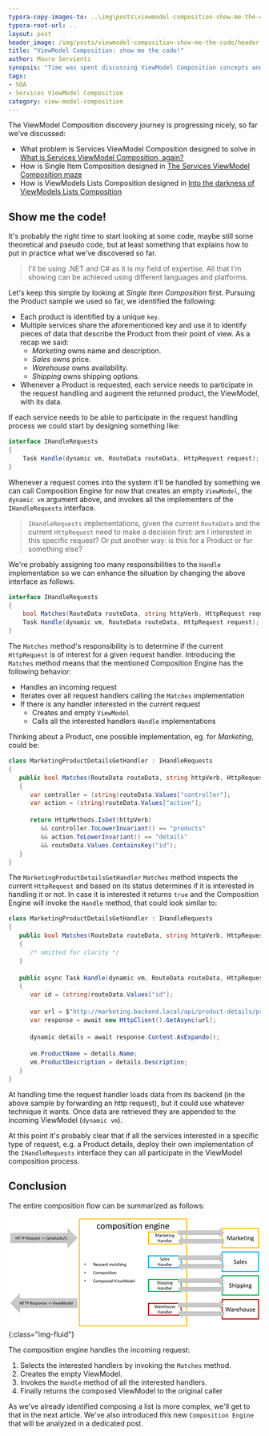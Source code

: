 ```yaml
---
typora-copy-images-to: ..\img\posts\viewmodel-composition-show-me-the-code
typora-root-url: ..
layout: post
header_image: /img/posts/viewmodel-composition-show-me-the-code/header.jpg
title: "ViewModel Composition: show me the code!"
author: Mauro Servienti
synopsis: "Time was spent discussing ViewModel Composition concepts and their design. It's time for some code. Let's see Single Item Composition in action: how does the code look like?"
tags:
- SOA
- Services ViewModel Composition
category: view-model-composition
---
```


The ViewModel Composition discovery journey is progressing nicely, so far we've discussed:

* What problem is Services ViewModel Composition designed to solve in [What is Services ViewModel Composition, again?](https://milestone.topics.it/2019/02/06/what-is-services-viewmodel-composition-again.html)
* How is Single Item Composition designed in [The Services ViewModel Composition maze](https://milestone.topics.it/2019/02/20/viewmodel-composition-maze.html)
* How is ViewModels Lists Composition designed in [Into the darkness of ViewModels Lists Composition](https://milestone.topics.it/2019/02/28/into-the-darkness-of-viewmodel-lists-composition.html)

## Show me the code!

It's probably the right time to start looking at some code, maybe still some theoretical and pseudo code, but at least something that explains how to put in practice what we've discovered so far.

> I'll be using .NET and C# as it is my field of expertise. All that I'm showing can be achieved using different languages and platforms.

Let's keep this simple by looking at *Single Item Composition* first. Pursuing the Product sample we used so far, we identified the following:

* Each product is identified by a unique `key`.
* Multiple services share the aforementioned key and use it to identify pieces of data that describe the Product from their point of view. As a recap we said:
  * *Marketing* owns name and description.
  * *Sales* owns price.
  * *Warehouse* owns availability.
  * *Shipping* owns shipping options.
* Whenever a Product is requested, each service needs to participate in the request handling and augment the returned product, the ViewModel, with its data.

If each service needs to be able to participate in the request handling process we could start by designing something like:

```csharp
interface IHandleRequests
{
    Task Handle(dynamic vm, RouteData routeData, HttpRequest request);
}
```

Whenever a request comes into the system it'll be handled by something we can call Composition Engine for now that creates an empty `ViewModel`, the `dynamic vm` argument above, and invokes all the implementers of the `IHandleRequests` interface.

> `IHandleRequests` implementations, given the current `RouteData` and the current `HttpRequest` need to make a decision first: am I interested in this specific request? Or put another way: is this for a Product or for something else?

We're probably assigning too many responsibilities to the `Handle` implementation so we can enhance the situation by changing the above interface as follows:

```csharp
interface IHandleRequests
{
    bool Matches(RouteData routeData, string httpVerb, HttpRequest request);
    Task Handle(dynamic vm, RouteData routeData, HttpRequest request);
}
```

The `Matches` method's responsibility is to determine if the current `HttpRequest` is of interest for a given request handler. Introducing the `Matches` method means that the mentioned Composition Engine has the following behavior:

* Handles an incoming request
* Iterates over all request handlers calling the `Matches` implementation
* If there is any handler interested in the current request
  * Creates and empty `ViewModel`
  * Calls all the interested handlers `Handle` implementations

Thinking about a Product, one possible implementation, eg. for *Marketing*, could be:

```csharp
class MarketingProductDetailsGetHandler : IHandleRequests
{
   public bool Matches(RouteData routeData, string httpVerb, HttpRequest request)
   {
      var controller = (string)routeData.Values["controller"];
      var action = (string)routeData.Values["action"];

      return HttpMethods.IsGet(httpVerb)
         && controller.ToLowerInvariant() == "products"
         && action.ToLowerInvariant() == "details"
         && routeData.Values.ContainsKey("id");
   }
}
```

The `MarketingProductDetailsGetHandler` `Matches` method inspects the current `HttpRequest` and based on its status determines if it is interested in handling it or not. In case it is interested it returns `true` and the Composition Engine will invoke the `Handle` method, that could look similar to:

```csharp
class MarketingProductDetailsGetHandler : IHandleRequests
{
   public bool Matches(RouteData routeData, string httpVerb, HttpRequest request)
   {
      /* omitted for clarity */
   }
   
   public async Task Handle(dynamic vm, RouteData routeData, HttpRequest request)
   {
      var id = (string)routeData.Values["id"];

      var url = $"http://marketing.backend.local/api/product-details/product/{id}";
      var response = await new HttpClient().GetAsync(url);

      dynamic details = await response.Content.AsExpando();

      vm.ProductName = details.Name;
      vm.ProductDescription = details.Description;
   }
}
```

At handling time the request handler loads data from its backend (in the above sample by forwarding an http request), but it could use whatever technique it wants. Once data are retrieved they are appended to the incoming ViewModel (`dynamic vm`).

At this point it's probably clear that if all the services interested in a specific type of request, e.g. a Product details, deploy their own implementation of the `IHandleRequests` interface they can all participate in the ViewModel composition process.

## Conclusion

The entire composition flow can be summarized as follows:

![composition engine information flow](/img/posts/viewmodel-composition-show-me-the-code/1551868103502.png){:class="img-fluid"}

The composition engine handles the incoming request:

1. Selects the interested handlers by invoking the `Matches` method.
2. Creates the empty ViewModel.
3. Invokes the `Handle` method of all the interested handlers.
4. Finally returns the composed ViewModel to the original caller

As we've already identified composing a list is more complex, we'll get to that in the next article. We've also introduced this new `Composition Engine` that will be analyzed in a dedicated post.
